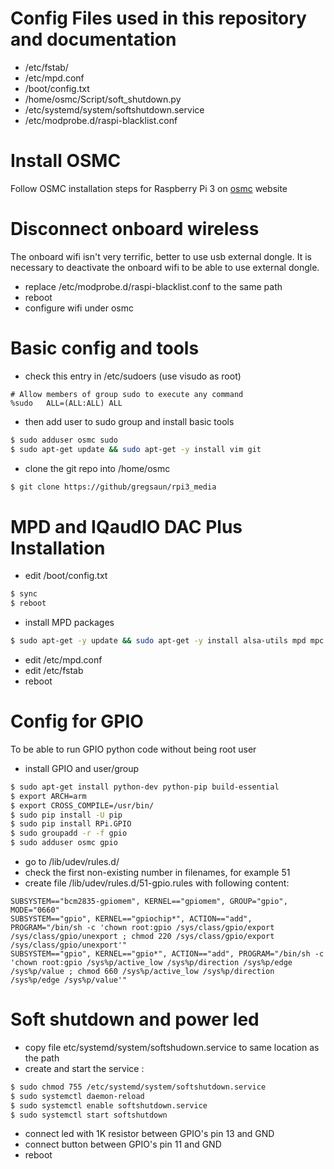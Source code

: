 Config Files used in this repository and documentation
======================================================
- /etc/fstab/
- /etc/mpd.conf
- /boot/config.txt
- /home/osmc/Script/soft_shutdown.py
- /etc/systemd/system/softshutdown.service
- /etc/modprobe.d/raspi-blacklist.conf


Install OSMC
============
Follow OSMC installation steps for Raspberry Pi 3 on [osmc](https://osmc.tv/) website


Disconnect onboard wireless
===========================
The onboard wifi isn't very terrific, better to use usb external dongle.
It is necessary to deactivate the onboard wifi to be able to use external dongle.
- replace /etc/modprobe.d/raspi-blacklist.conf to the same path
- reboot
- configure wifi under osmc


Basic config and tools
======================
- check this entry in /etc/sudoers (use visudo as root)
```
# Allow members of group sudo to execute any command
%sudo   ALL=(ALL:ALL) ALL
```
- then add user to sudo group and install basic tools
```bash
$ sudo adduser osmc sudo
$ sudo apt-get update && sudo apt-get -y install vim git
```
- clone the git repo into /home/osmc
```bash
$ git clone https://github/gregsaun/rpi3_media
```

MPD and IQaudIO DAC Plus Installation
=====================================
- edit /boot/config.txt
```bash
$ sync
$ reboot
```
- install MPD packages
```bash
$ sudo apt-get -y update && sudo apt-get -y install alsa-utils mpd mpc
```
- edit /etc/mpd.conf
- edit /etc/fstab
- reboot


Config for GPIO
===============
To be able to run GPIO python code without being root user
- install GPIO and user/group
```bash
$ sudo apt-get install python-dev python-pip build-essential
$ export ARCH=arm
$ export CROSS_COMPILE=/usr/bin/
$ sudo pip install -U pip
$ sudo pip install RPi.GPIO
$ sudo groupadd -r -f gpio
$ sudo adduser osmc gpio
```
- go to /lib/udev/rules.d/
- check the first non-existing number in filenames, for example 51
- create file /lib/udev/rules.d/51-gpio.rules with following content:
```
SUBSYSTEM=="bcm2835-gpiomem", KERNEL=="gpiomem", GROUP="gpio", MODE="0660"
SUBSYSTEM=="gpio", KERNEL=="gpiochip*", ACTION=="add", PROGRAM="/bin/sh -c 'chown root:gpio /sys/class/gpio/export /sys/class/gpio/unexport ; chmod 220 /sys/class/gpio/export /sys/class/gpio/unexport'"
SUBSYSTEM=="gpio", KERNEL=="gpio*", ACTION=="add", PROGRAM="/bin/sh -c 'chown root:gpio /sys%p/active_low /sys%p/direction /sys%p/edge /sys%p/value ; chmod 660 /sys%p/active_low /sys%p/direction /sys%p/edge /sys%p/value'"
```


Soft shutdown and power led
===========================
- copy file etc/systemd/system/softshudown.service to same location as the path
- create and start the service : 
```bash
$ sudo chmod 755 /etc/systemd/system/softshutdown.service
$ sudo systemctl daemon-reload
$ sudo systemctl enable softshutdown.service
$ sudo systemctl start softshutdown
```
- connect led with 1K resistor between GPIO's pin 13 and GND
- connect button between GPIO's pin 11 and GND
- reboot
